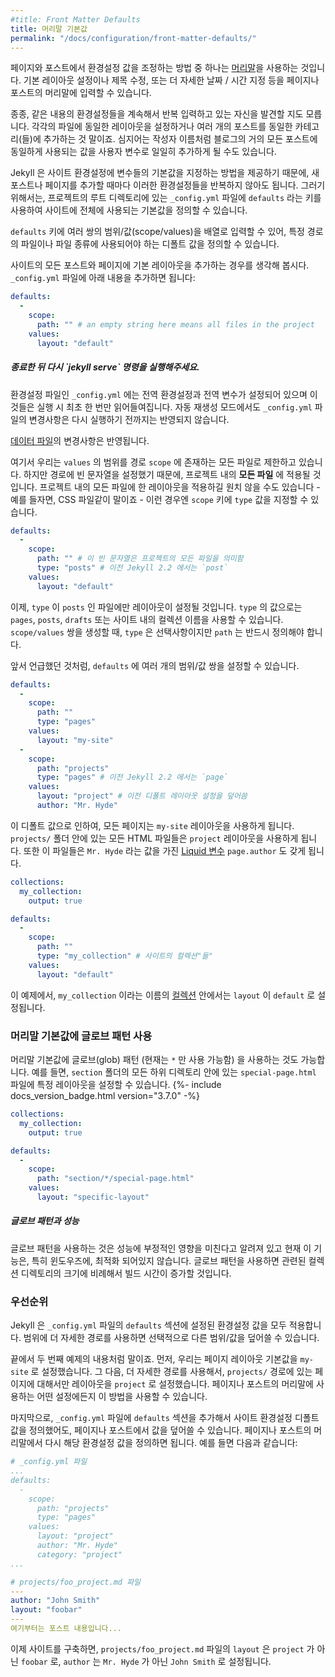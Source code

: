 ```yaml
---
#title: Front Matter Defaults
title: 머리말 기본값
permalink: "/docs/configuration/front-matter-defaults/"
---
```


<!--
Using [front matter](/docs/front-matter/) is one way that you can specify configuration in the pages and posts for your site. Setting things like a default layout, or customizing the title, or specifying a more precise date/time for the post can all be added to your page or post front matter.
-->
페이지와 포스트에서 환경설정 값을 조정하는 방법 중 하나는 [머리말](/docs/frontmatter/)을 사용하는 것입니다. 기본 레이아웃 설정이나 제목 수정, 또는 더 자세한 날짜 / 시간 지정 등을 페이지나 포스트의 머리말에 입력할 수 있습니다.

<!--
Often times, you will find that you are repeating a lot of configuration options. Setting the same layout in each file, adding the same category - or categories - to a post, etc. You can even add custom variables like author names, which might be the same for the majority of posts on your blog.
-->
종종, 같은 내용의 환경설정들을 계속해서 반복 입력하고 있는 자신을 발견할 지도 모릅니다. 각각의 파일에 동일한 레이아웃을 설정하거나 여러 개의 포스트를 동일한 카테고리(들)에 추가하는 것 말이죠. 심지어는 작성자 이름처럼 블로그의 거의 모든 포스트에 동일하게 사용되는 값을 사용자 변수로 일일히 추가하게 될 수도 있습니다.

<!--
Instead of repeating this configuration each time you create a new post or page, Jekyll provides a way to set these defaults in the site configuration. To do this, you can specify site-wide defaults using the `defaults` key in the `_config.yml` file in your project's root directory.
-->
Jekyll 은 사이트 환경설정에 변수들의 기본값을 지정하는 방법을 제공하기 때문에, 새 포스트나 페이지를 추가할 때마다 이러한 환경설정들을 반복하지 않아도 됩니다.  그러기 위해서는, 프로젝트의 루트 디렉토리에 있는 `_config.yml` 파일에 `defaults` 라는 키를 사용하여 사이트에 전체에 사용되는 기본값을 정의할 수 있습니다.

<!--
The `defaults` key holds an array of scope/values pairs that define what defaults should be set for a particular file path, and optionally, a file type in that path.
-->
`defaults` 키에 여러 쌍의 범위/값(scope/values)을 배열로 입력할 수 있어, 특정 경로의 파일이나 파일 종류에 사용되어야 하는 디폴트 값을 정의할 수 있습니다.

<!--
Let's say that you want to add a default layout to all pages and posts in your site. You would add this to your `_config.yml` file:
-->
사이트의 모든 포스트와 페이지에 기본 레이아웃을 추가하는 경우를 생각해 봅시다. `_config.yml` 파일에 아래 내용을 추가하면 됩니다:

```yaml
defaults:
  -
    scope:
      path: "" # an empty string here means all files in the project
    values:
      layout: "default"
```

<div class="note info">
<!--
  <h5>Stop and rerun `jekyll serve` command.</h5>
-->
  <h5>종료한 뒤 다시 `jekyll serve` 명령을 실행해주세요.</h5>
  <p>
<!--
    The <code>_config.yml</code> master configuration file contains global configurations
    and variable definitions that are read once at execution time. Changes made to <code>_config.yml</code>
    during automatic regeneration are not loaded until the next execution.
-->
    환경설정 파일인 <code>_config.yml</code> 에는 전역 환경설정과 전역 변수가 설정되어 있으며
    이것들은 실행 시 최초 한 번만 읽어들여집니다. 자동 재생성 모드에서도 <code>_config.yml</code>
    파일의 변경사항은 다시 실행하기 전까지는 반영되지 않습니다.
  </p>
  <p>
<!--
    Note <a href="/docs/datafiles">Data Files</a> are included and reloaded during automatic regeneration.
-->
    <a href="../datafiles">데이터 파일</a>의 변경사항은 반영됩니다.
  </p>
</div>

<!--
Here, we are scoping the `values` to any file that exists in the path `scope`. Since the path is set as an empty string, it will apply to **all files** in your project. You probably don't want to set a layout on every file in your project - like css files, for example - so you can also specify a `type` value under the `scope` key.
-->
여기서 우리는 `values` 의 범위를 경로 `scope` 에 존재하는 모든 파일로 제한하고 있습니다. 하지만 경로에 빈 문자열을 설정했기 때문에, 프로젝트 내의 **모든 파일** 에 적용될 것입니다. 프로젝트 내의 모든 파일에 한 레이아웃을 적용하길 원치 않을 수도 있습니다 - 예를 들자면, CSS 파일같이 말이죠 - 이런 경우엔 `scope` 키에 `type` 값을 지정할 수 있습니다.

<!--
```yaml
defaults:
  -
    scope:
      path: "" # an empty string here means all files in the project
      type: "posts" # previously `post` in Jekyll 2.2.
    values:
      layout: "default"
```
-->
```yaml
defaults:
  -
    scope:
      path: "" # 이 빈 문자열은 프로젝트의 모든 파일을 의미함
      type: "posts" # 이전 Jekyll 2.2 에서는 `post`
    values:
      layout: "default"
```

<!--
Now, this will only set the layout for files where the type is `posts`.
The different types that are available to you are `pages`, `posts`, `drafts` or any collection in your site. While `type` is optional, you must specify a value for `path` when creating a `scope/values` pair.
-->
이제, `type` 이 `posts` 인 파일에만 레이아웃이 설정될 것입니다.
`type` 의 값으로는 `pages`, `posts`, `drafts` 또는 사이트 내의 컬렉션 이름을 사용할 수 있습니다. `scope/values` 쌍을 생성할 때, `type` 은 선택사항이지만 `path` 는 반드시 정의해야 합니다.

<!--
As mentioned earlier, you can set multiple scope/values pairs for `defaults`.
-->
앞서 언급했던 것처럼, `defaults` 에 여러 개의 범위/값 쌍을 설정할 수 있습니다.

<!--
```yaml
defaults:
  -
    scope:
      path: ""
      type: "pages"
    values:
      layout: "my-site"
  -
    scope:
      path: "projects"
      type: "pages" # previously `page` in Jekyll 2.2.
    values:
      layout: "project" # overrides previous default layout
      author: "Mr. Hyde"
```
-->
```yaml
defaults:
  -
    scope:
      path: ""
      type: "pages"
    values:
      layout: "my-site"
  -
    scope:
      path: "projects"
      type: "pages" # 이전 Jekyll 2.2 에서는 `page` 
    values:
      layout: "project" # 이전 디폴트 레이아웃 설정을 덮어씀
      author: "Mr. Hyde"
```

<!--
With these defaults, all pages would use the `my-site` layout. Any html files that exist in the `projects/` folder will use the `project` layout, if it exists. Those files will also have the `page.author` [liquid variable](/docs/variables/) set to `Mr. Hyde`.
-->
이 디폴트 값으로 인하여, 모든 페이지는 `my-site` 레이아웃을 사용하게 됩니다. `projects/` 폴더 안에 있는 모든 HTML 파일들은 `project` 레이아웃을 사용하게 됩니다. 또한 이 파일들은 `Mr. Hyde` 라는 값을 가진 [Liquid 변수](/docs/variables/) `page.author` 도 갖게 됩니다.

<!--
```yaml
collections:
  my_collection:
    output: true

defaults:
  -
    scope:
      path: ""
      type: "my_collection" # a collection in your site, in plural form
    values:
      layout: "default"
```
-->
```yaml
collections:
  my_collection:
    output: true

defaults:
  -
    scope:
      path: ""
      type: "my_collection" # 사이트의 컬렉션"들"
    values:
      layout: "default"
```

<!--
In this example, the `layout` is set to `default` inside the
[collection](/docs/collections/) with the name `my_collection`.
-->
이 예제에서, `my_collection` 이라는 이름의 [컬렉션](/docs/collections/)
안에서는 `layout` 이 `default` 로 설정됩니다.

<!--
### Glob patterns in Front Matter defaults
-->
### 머리말 기본값에 글로브 패턴 사용

<!--
It is also possible to use glob patterns (currently limited to patterns that contain `*`) when matching defaults. For example, it is possible to set specific layout for each `special-page.html` in any subfolder of `section` folder. {%- include docs_version_badge.html version="3.7.0" -%}
-->
머리말 기본값에 글로브(glob) 패턴 (현재는 `*` 만 사용 가능함) 을 사용하는 것도 가능합니다.
예를 들면, `section` 폴더의 모든 하위 디렉토리 안에 있는 `special-page.html` 파일에 특정 레이아웃을 설정할 수 있습니다. {%- include docs_version_badge.html version="3.7.0" -%}

```yaml
collections:
  my_collection:
    output: true

defaults:
  -
    scope:
      path: "section/*/special-page.html"
    values:
      layout: "specific-layout"
```

<div class="note warning">
<!--
  <h5>Globbing and Performance</h5>
-->
  <h5>글로브 패턴과 성능</h5>
  <p>
<!--
    Please note that globbing a path is known to have a negative effect on
    performance and is currently not optimized, especially on Windows.
    Globbing a path will increase your build times in proportion to the size
    of the associated collection directory.
-->
    글로브 패턴을 사용하는 것은 성능에 부정적인 영향을 미친다고 알려져 있고
    현재 이 기능은, 특히 윈도우즈에, 최적화 되어있지 않습니다.
    글로브 패턴을 사용하면 관련된 컬렉션 디렉토리의 크기에 비례해서 빌드 시간이
    증가할 것입니다.
  </p>
</div>


<!--
### Precedence
-->
### 우선순위

<!--
Jekyll will apply all of the configuration settings you specify in the `defaults` section of your `_config.yml` file. You can choose to override settings from other scope/values pair by specifying a more specific path for the scope.
-->
Jekyll 은 `_config.yml` 파일의 `defaults` 섹션에 설정된 환경설정 값을 모두 적용합니다. 범위에 더 자세한 경로를 사용하면 선택적으로 다른 범위/값을 덮어쓸 수 있습니다.

<!--
You can see that in the second to last example above. First, we set the default page layout to `my-site`. Then, using a more specific path, we set the default layout for pages in the `projects/` path to `project`. This can be done with any value that you would set in the page or post front matter.
-->
끝에서 두 번째 예제의 내용처럼 말이죠. 먼저, 우리는 페이지 레이아웃 기본값을 `my-site` 로 설정했습니다. 그 다음, 더 자세한 경로를 사용해서, `projects/` 경로에 있는 페이지에 대해서만 레이아웃을 `project` 로 설정했습니다. 페이지나 포스트의 머리말에 사용하는 어떤 설정에든지 이 방법을 사용할 수 있습니다.

<!--
Finally, if you set defaults in the site configuration by adding a `defaults` section to your `_config.yml` file, you can override those settings in a post or page file. All you need to do is specify the settings in the post or page front matter. For example:
-->
마지막으로, `_config.yml` 파일에 `defaults` 섹션을 추가해서 사이트 환경설정 디폴트 값을 정의했어도, 페이지나 포스트에서 값을 덮어쓸 수 있습니다. 페이지나 포스트의 머리말에서 다시 해당 환경설정 값을 정의하면 됩니다. 예를 들면 다음과 같습니다:

<!--
```yaml
# In _config.yml
...
defaults:
  -
    scope:
      path: "projects"
      type: "pages"
    values:
      layout: "project"
      author: "Mr. Hyde"
      category: "project"
...
```
-->
```yaml
# _config.yml 파일
...
defaults:
  -
    scope:
      path: "projects"
      type: "pages"
    values:
      layout: "project"
      author: "Mr. Hyde"
      category: "project"
...
```

<!--
```yaml
# In projects/foo_project.md
---
author: "John Smith"
layout: "foobar"
---
The post text goes here...
```
-->
```yaml
# projects/foo_project.md 파일
---
author: "John Smith"
layout: "foobar"
---
여기부터는 포스트 내용입니다...
```

<!--
The `projects/foo_project.md` would have the `layout` set to `foobar` instead
of `project` and the `author` set to `John Smith` instead of `Mr. Hyde` when
the site is built.
-->
이제 사이트를 구축하면, `projects/foo_project.md` 파일의 `layout` 은 `project`
가 아닌 `foobar` 로, `author` 는 `Mr. Hyde` 가 아닌 `John Smith` 로 설정됩니다.
